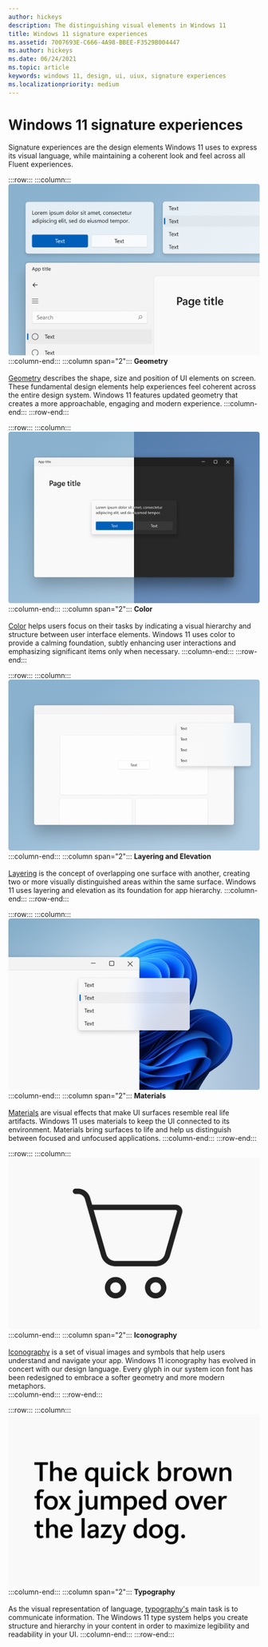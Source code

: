 ```yaml
---
author: hickeys
description: The distinguishing visual elements in Windows 11
title: Windows 11 signature experiences
ms.assetid: 7007693E-C666-4A98-BBEE-F3529B004447
ms.author: hickeys
ms.date: 06/24/2021
ms.topic: article
keywords: windows 11, design, ui, uiux, signature experiences
ms.localizationpriority: medium
---
```


# Windows 11 signature experiences

Signature experiences are the design elements Windows 11 uses to express its visual language, while maintaining a coherent look and feel across all Fluent experiences.

:::row:::
    :::column:::
        ![Several UI elements highlighting new geometry in Windows 11](images/geometry_hero_626.png)
    :::column-end:::
    :::column span="2":::
        **Geometry**<br><br>
        [Geometry](geometry.md) describes the shape, size and position of UI elements on screen. These fundamental design elements help experiences feel coherent across the entire design system. Windows 11 features updated geometry that creates a more approachable, engaging and modern experience.
    :::column-end:::
:::row-end:::

:::row:::
    :::column:::
        ![A window and modal dialog in light mode on the left and dark mode on the right](images/color_hero_626.png)
    :::column-end:::
    :::column span="2":::
        **Color**<br><br>
        [Color](color.md) helps users focus on their tasks by indicating a visual hierarchy and structure between user interface elements. Windows 11 uses color to provide a calming foundation, subtly enhancing user interactions and emphasizing significant items only when necessary.
    :::column-end:::
:::row-end:::

:::row:::
    :::column:::
        ![An application window with a single content area](images/layering_elevation_hero_626.png)
    :::column-end:::
    :::column span="2":::
        **Layering and Elevation**<br><br>
        [Layering](layering.md) is the concept of overlapping one surface with another, creating two or more visually distinguished areas within the same surface. Windows 11 uses layering and elevation as its foundation for app hierarchy.
    :::column-end:::
:::row-end:::

:::row:::
    :::column:::
        ![A UI surface made of acrylic](images/materials_acrylic_hero_626.png)
    :::column-end:::
    :::column span="2":::
        **Materials**<br><br>
        [Materials](materials.md) are visual effects that make UI surfaces resemble real life artifacts. Windows 11 uses materials to keep the UI connected to its environment. Materials bring surfaces to life and help us distinguish between focused and unfocused applications.
    :::column-end:::
:::row-end:::

:::row:::
    :::column:::
        ![A shopping cart icon](images/iconography_SystemIcons.svg)
    :::column-end:::
    :::column span="2":::
        **Iconography**<br><br>
        [Iconography](iconography.md) is a set of visual images and symbols that help users understand and navigate your app. Windows 11 iconography has evolved in concert with our design language. Every glyph in our system icon font has been redesigned to embrace a softer geometry and more modern metaphors.  
    :::column-end:::
:::row-end:::

:::row:::
    :::column:::
        ![Several words rendered in Segoe UI Variable](images/typography_QuickBrownFox.svg)
    :::column-end:::
    :::column span="2":::
        **Typography**<br><br>
        As the visual representation of language, [typography's](typography.md) main task is to communicate information. The Windows 11 type system helps you create structure and hierarchy in your content in order to maximize legibility and readability in your UI.
    :::column-end:::
:::row-end:::
